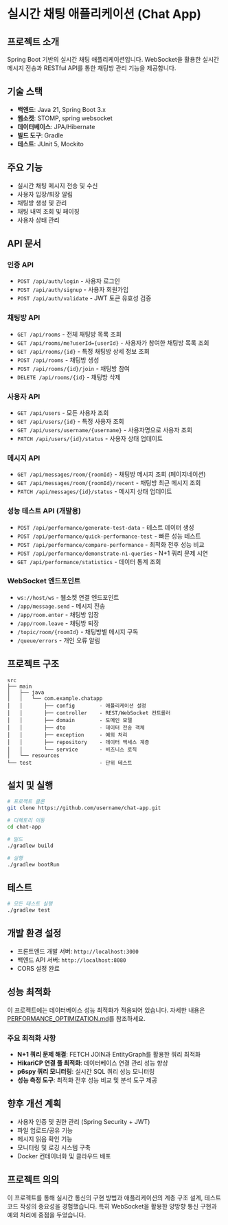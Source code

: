 # 실시간 채팅 애플리케이션 (Chat App)

## 프로젝트 소개
Spring Boot 기반의 실시간 채팅 애플리케이션입니다. WebSocket을 활용한 실시간 메시지 전송과 RESTful API를 통한 채팅방 관리 기능을 제공합니다.

## 기술 스택
- **백엔드**: Java 21, Spring Boot 3.x
- **웹소켓**: STOMP, spring websocket
- **데이터베이스**: JPA/Hibernate
- **빌드 도구**: Gradle
- **테스트**: JUnit 5, Mockito

## 주요 기능
- 실시간 채팅 메시지 전송 및 수신
- 사용자 입장/퇴장 알림
- 채팅방 생성 및 관리
- 채팅 내역 조회 및 페이징
- 사용자 상태 관리

## API 문서

### 인증 API
- `POST /api/auth/login` - 사용자 로그인
- `POST /api/auth/signup` - 사용자 회원가입
- `POST /api/auth/validate` - JWT 토큰 유효성 검증

### 채팅방 API
- `GET /api/rooms` - 전체 채팅방 목록 조회
- `GET /api/rooms/me?userId={userId}` - 사용자가 참여한 채팅방 목록 조회
- `GET /api/rooms/{id}` - 특정 채팅방 상세 정보 조회
- `POST /api/rooms` - 채팅방 생성
- `POST /api/rooms/{id}/join` - 채팅방 참여
- `DELETE /api/rooms/{id}` - 채팅방 삭제

### 사용자 API
- `GET /api/users` - 모든 사용자 조회
- `GET /api/users/{id}` - 특정 사용자 조회
- `GET /api/users/username/{username}` - 사용자명으로 사용자 조회
- `PATCH /api/users/{id}/status` - 사용자 상태 업데이트

### 메시지 API
- `GET /api/messages/room/{roomId}` - 채팅방 메시지 조회 (페이지네이션)
- `GET /api/messages/room/{roomId}/recent` - 채팅방 최근 메시지 조회
- `PATCH /api/messages/{id}/status` - 메시지 상태 업데이트

### 성능 테스트 API (개발용)
- `POST /api/performance/generate-test-data` - 테스트 데이터 생성
- `POST /api/performance/quick-performance-test` - 빠른 성능 테스트
- `POST /api/performance/compare-performance` - 최적화 전후 성능 비교
- `POST /api/performance/demonstrate-n1-queries` - N+1 쿼리 문제 시연
- `GET /api/performance/statistics` - 데이터 통계 조회

### WebSocket 엔드포인트
- `ws://host/ws` - 웹소켓 연결 엔드포인트
- `/app/message.send` - 메시지 전송
- `/app/room.enter` - 채팅방 입장
- `/app/room.leave` - 채팅방 퇴장
- `/topic/room/{roomId}` - 채팅방별 메시지 구독
- `/queue/errors` - 개인 오류 알림

## 프로젝트 구조
```
src
├── main
│   ├── java
│   │   └── com.example.chatapp
│   │       ├── config        - 애플리케이션 설정
│   │       ├── controller    - REST/WebSocket 컨트롤러
│   │       ├── domain        - 도메인 모델
│   │       ├── dto           - 데이터 전송 객체
│   │       ├── exception     - 예외 처리
│   │       ├── repository    - 데이터 액세스 계층
│   │       └── service       - 비즈니스 로직
│   └── resources
└── test                      - 단위 테스트
```

## 설치 및 실행
```bash
# 프로젝트 클론
git clone https://github.com/username/chat-app.git

# 디렉토리 이동
cd chat-app

# 빌드
./gradlew build

# 실행
./gradlew bootRun
```

## 테스트
```bash
# 모든 테스트 실행
./gradlew test
```

## 개발 환경 설정
- 프론트엔드 개발 서버: `http://localhost:3000`
- 백엔드 API 서버: `http://localhost:8080`
- CORS 설정 완료

## 성능 최적화

이 프로젝트에는 데이터베이스 성능 최적화가 적용되어 있습니다. 자세한 내용은 [PERFORMANCE_OPTIMIZATION.md](./PERFORMANCE_OPTIMIZATION.md)를 참조하세요.

### 주요 최적화 사항
- **N+1 쿼리 문제 해결**: FETCH JOIN과 EntityGraph를 활용한 쿼리 최적화
- **HikariCP 연결 풀 최적화**: 데이터베이스 연결 관리 성능 향상
- **p6spy 쿼리 모니터링**: 실시간 SQL 쿼리 성능 모니터링
- **성능 측정 도구**: 최적화 전후 성능 비교 및 분석 도구 제공

## 향후 개선 계획
- 사용자 인증 및 권한 관리 (Spring Security + JWT)
- 파일 업로드/공유 기능
- 메시지 읽음 확인 기능
- 모니터링 및 로깅 시스템 구축
- Docker 컨테이너화 및 클라우드 배포

## 프로젝트 의의
이 프로젝트를 통해 실시간 통신의 구현 방법과 애플리케이션의 계층 구조 설계, 테스트 코드 작성의 중요성을 경험했습니다. 특히 WebSocket을 활용한 양방향 통신 구현과 예외 처리에 중점을 두었습니다.
